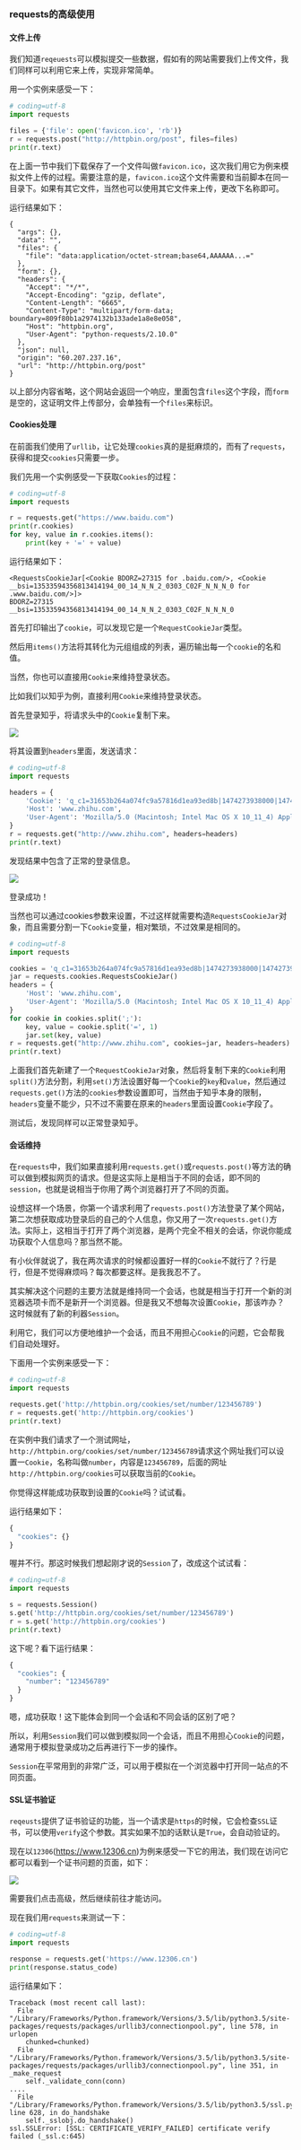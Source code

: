 ### requests的高级使用

#### 文件上传

我们知道`reqeuests`可以模拟提交一些数据，假如有的网站需要我们上传文件，我们同样可以利用它来上传，实现非常简单。

用一个实例来感受一下：

```python
# coding=utf-8
import requests

files = {'file': open('favicon.ico', 'rb')}
r = requests.post("http://httpbin.org/post", files=files)
print(r.text)
```
在上面一节中我们下载保存了一个文件叫做`favicon.ico`，这次我们用它为例来模拟文件上传的过程。需要注意的是，`favicon.ico`这个文件需要和当前脚本在同一目录下。如果有其它文件，当然也可以使用其它文件来上传，更改下名称即可。

运行结果如下：

```
{
  "args": {}, 
  "data": "", 
  "files": {
    "file": "data:application/octet-stream;base64,AAAAAA...="
  }, 
  "form": {}, 
  "headers": {
    "Accept": "*/*", 
    "Accept-Encoding": "gzip, deflate", 
    "Content-Length": "6665", 
    "Content-Type": "multipart/form-data; boundary=809f80b1a2974132b133ade1a8e8e058", 
    "Host": "httpbin.org", 
    "User-Agent": "python-requests/2.10.0"
  }, 
  "json": null, 
  "origin": "60.207.237.16", 
  "url": "http://httpbin.org/post"
}

```

以上部分内容省略，这个网站会返回一个响应，里面包含`files`这个字段，而`form`是空的，这证明文件上传部分，会单独有一个`files`来标识。

#### Cookies处理

在前面我们使用了`urllib`，让它处理`cookies`真的是挺麻烦的，而有了`requests`，获得和提交`cookies`只需要一步。

我们先用一个实例感受一下获取`Cookies`的过程：

```python
# coding=utf-8
import requests

r = requests.get("https://www.baidu.com")
print(r.cookies)
for key, value in r.cookies.items():
    print(key + '=' + value)
```

运行结果如下：

```
<RequestsCookieJar[<Cookie BDORZ=27315 for .baidu.com/>, <Cookie __bsi=13533594356813414194_00_14_N_N_2_0303_C02F_N_N_N_0 for .www.baidu.com/>]>
BDORZ=27315
__bsi=13533594356813414194_00_14_N_N_2_0303_C02F_N_N_N_0
```

首先打印输出了`cookie`，可以发现它是一个`RequestCookieJar`类型。

然后用`items()`方法将其转化为元组组成的列表，遍历输出每一个`cookie`的名和值。

当然，你也可以直接用`Cookie`来维持登录状态。

比如我们以知乎为例，直接利用`Cookie`来维持登录状态。

首先登录知乎，将请求头中的`Cookie`复制下来。

![](/assets/3-2-4.png)

将其设置到`headers`里面，发送请求：

```python
# coding=utf-8
import requests

headers = {
    'Cookie': 'q_c1=31653b264a074fc9a57816d1ea93ed8b|1474273938000|1474273938000; d_c0="AGDAs254kAqPTr6NW1U3XTLFzKhMPQ6H_nc=|1474273938"; __utmv=51854390.100-1|2=registration_date=20130902=1^3=entry_date=20130902=1;a_t="2.0AACAfbwdAAAXAAAAso0QWAAAgH28HQAAAGDAs254kAoXAAAAYQJVTQ4FCVgA360us8BAklzLYNEHUd6kmHtRQX5a6hiZxKCynnycerLQ3gIkoJLOCQ==";z_c0=Mi4wQUFDQWZid2RBQUFBWU1DemJuaVFDaGNBQUFCaEFsVk5EZ1VKV0FEZnJTNnp3RUNTWE10ZzBRZFIzcVNZZTFGQmZn|1474887858|64b4d4234a21de774c42c837fe0b672fdb5763b0',
    'Host': 'www.zhihu.com',
    'User-Agent': 'Mozilla/5.0 (Macintosh; Intel Mac OS X 10_11_4) AppleWebKit/537.36 (KHTML, like Gecko) Chrome/53.0.2785.116 Safari/537.36',
}
r = requests.get("http://www.zhihu.com", headers=headers)
print(r.text)
```
发现结果中包含了正常的登录信息。

![](/assets/3-2-5.png)

登录成功！

当然也可以通过cookies参数来设置，不过这样就需要构造`RequestsCookieJar`对象，而且需要分割一下`Cookie`变量，相对繁琐，不过效果是相同的。

```python
# coding=utf-8
import requests

cookies = 'q_c1=31653b264a074fc9a57816d1ea93ed8b|1474273938000|1474273938000; d_c0="AGDAs254kAqPTr6NW1U3XTLFzKhMPQ6H_nc=|1474273938"; __utmv=51854390.100-1|2=registration_date=20130902=1^3=entry_date=20130902=1;a_t="2.0AACAfbwdAAAXAAAAso0QWAAAgH28HQAAAGDAs254kAoXAAAAYQJVTQ4FCVgA360us8BAklzLYNEHUd6kmHtRQX5a6hiZxKCynnycerLQ3gIkoJLOCQ==";z_c0=Mi4wQUFDQWZid2RBQUFBWU1DemJuaVFDaGNBQUFCaEFsVk5EZ1VKV0FEZnJTNnp3RUNTWE10ZzBRZFIzcVNZZTFGQmZn|1474887858|64b4d4234a21de774c42c837fe0b672fdb5763b0'
jar = requests.cookies.RequestsCookieJar()
headers = {
    'Host': 'www.zhihu.com',
    'User-Agent': 'Mozilla/5.0 (Macintosh; Intel Mac OS X 10_11_4) AppleWebKit/537.36 (KHTML, like Gecko) Chrome/53.0.2785.116 Safari/537.36'
}
for cookie in cookies.split(';'):
    key, value = cookie.split('=', 1)
    jar.set(key, value)
r = requests.get("http://www.zhihu.com", cookies=jar, headers=headers)
print(r.text)
```
上面我们首先新建了一个`RequestCookieJar`对象，然后将复制下来的`Cookie`利用`split()`方法分割，利用`set()`方法设置好每一个`Cookie`的`key`和`value`，然后通过`requests.get()`方法的`cookies`参数设置即可，当然由于知乎本身的限制，`headers`变量不能少，只不过不需要在原来的`headers`里面设置`Cookie`字段了。

测试后，发现同样可以正常登录知乎。

#### 会话维持

在`requests`中，我们如果直接利用`requests.get()`或`requests.post()`等方法的确可以做到模拟网页的请求。但是这实际上是相当于不同的会话，即不同的`session`，也就是说相当于你用了两个浏览器打开了不同的页面。

设想这样一个场景，你第一个请求利用了`requests.post()`方法登录了某个网站，第二次想获取成功登录后的自己的个人信息，你又用了一次`requests.get()`方法。实际上，这相当于打开了两个浏览器，是两个完全不相关的会话，你说你能成功获取个人信息吗？那当然不能。

有小伙伴就说了，我在两次请求的时候都设置好一样的`Cookie`不就行了？行是行，但是不觉得麻烦吗？每次都要这样。是我我忍不了。

其实解决这个问题的主要方法就是维持同一个会话，也就是相当于打开一个新的浏览器选项卡而不是新开一个浏览器。但是我又不想每次设置`Cookie`，那该咋办？这时候就有了新的利器`Session`。

利用它，我们可以方便地维护一个会话，而且不用担心`Cookie`的问题，它会帮我们自动处理好。

下面用一个实例来感受一下：

```python
# coding=utf-8
import requests

requests.get('http://httpbin.org/cookies/set/number/123456789')
r = requests.get('http://httpbin.org/cookies')
print(r.text)
```

在实例中我们请求了一个测试网址，`http://httpbin.org/cookies/set/number/123456789`请求这个网址我们可以设置一`Cookie`，名称叫做`number`，内容是`123456789`，后面的网址`http://httpbin.org/cookies`可以获取当前的`Cookie`。

你觉得这样能成功获取到设置的`Cookie`吗？试试看。

运行结果如下：

```python
{
  "cookies": {}
}
```

喔并不行。那这时候我们想起刚才说的`Session`了，改成这个试试看：

```python
# coding=utf-8
import requests

s = requests.Session()
s.get('http://httpbin.org/cookies/set/number/123456789')
r = s.get('http://httpbin.org/cookies')
print(r.text)
```

这下呢？看下运行结果：

```python
{
  "cookies": {
    "number": "123456789"
  }
}
```

嗯，成功获取！这下能体会到同一个会话和不同会话的区别了吧？

所以，利用`Session`我们可以做到模拟同一个会话，而且不用担心`Cookie`的问题，通常用于模拟登录成功之后再进行下一步的操作。

`Session`在平常用到的非常广泛，可以用于模拟在一个浏览器中打开同一站点的不同页面。

#### SSL证书验证

`reqeusts`提供了证书验证的功能，当一个请求是`https`的时候，它会检查`SSL`证书，可以使用`verify`这个参数。其实如果不加的话默认是`True`，会自动验证的。

现在以`12306`(https://www.12306.cn)为例来感受一下它的用法，我们现在访问它都可以看到一个证书问题的页面，如下：


![](/assets/3-2-6.png)

需要我们点击高级，然后继续前往才能访问。

现在我们用`requests`来测试一下：

```python
# coding=utf-8
import requests

response = requests.get('https://www.12306.cn')
print(response.status_code)
```

运行结果如下：

```
Traceback (most recent call last):
  File "/Library/Frameworks/Python.framework/Versions/3.5/lib/python3.5/site-packages/requests/packages/urllib3/connectionpool.py", line 578, in urlopen
    chunked=chunked)
  File "/Library/Frameworks/Python.framework/Versions/3.5/lib/python3.5/site-packages/requests/packages/urllib3/connectionpool.py", line 351, in _make_request
    self._validate_conn(conn)
....
  File "/Library/Frameworks/Python.framework/Versions/3.5/lib/python3.5/ssl.py", line 628, in do_handshake
    self._sslobj.do_handshake()
ssl.SSLError: [SSL: CERTIFICATE_VERIFY_FAILED] certificate verify failed (_ssl.c:645)
```




